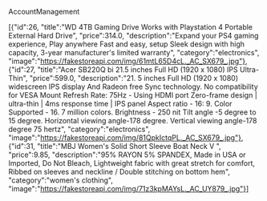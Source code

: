 AccountManagement

[{"id":26, "title":"WD 4TB Gaming Drive Works with Playstation 4 Portable External Hard Drive", "price":314.0, "description":"Expand your PS4 gaming experience, Play anywhere Fast and easy, setup Sleek design with high capacity, 3-year manufacturer's limited warranty", "category":"electronics", "image":"https://fakestoreapi.com/img/61mtL65D4cL._AC_SX679_.jpg"},
 {"id":27, "title":"Acer SB220Q bi 21.5 inches Full HD (1920 x 1080) IPS Ultra-Thin", "price":599.0, "description":"21. 5 inches Full HD (1920 x 1080) widescreen IPS display And Radeon free Sync technology. No compatibility for VESA Mount Refresh Rate: 75Hz - Using HDMI port Zero-frame design | ultra-thin | 4ms response time | IPS panel Aspect ratio - 16: 9. Color Supported - 16. 7 million colors. Brightness - 250 nit Tilt angle -5 degree to 15 degree. Horizontal viewing angle-178 degree. Vertical viewing angle-178 degree 75 hertz", "category":"electronics", "image":"https://fakestoreapi.com/img/81QpkIctqPL._AC_SX679_.jpg"},
 {"id":31, "title":"MBJ Women's Solid Short Sleeve Boat Neck V ", "price":9.85, "description":"95% RAYON 5% SPANDEX, Made in USA or Imported, Do Not Bleach, Lightweight fabric with great stretch for comfort, Ribbed on sleeves and neckline / Double stitching on bottom hem", "category":"women's clothing", "image":"https://fakestoreapi.com/img/71z3kpMAYsL._AC_UY879_.jpg"}]
